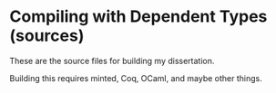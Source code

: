 Compiling with Dependent Types (sources)
==
These are the source files for building my dissertation.

Building this requires minted, Coq, OCaml, and maybe other things.
